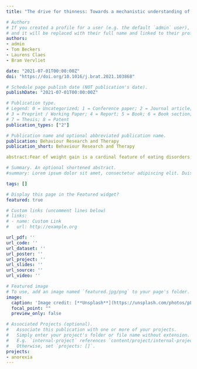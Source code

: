 ```yaml
---
title: "The drive for thinness: Towards a mechanistic understanding of avoidance behaviors in a non-clinical population"

# Authors
# If you created a profile for a user (e.g. the default `admin` user), write the username (folder name) here 
# and it will be replaced with their full name and linked to their profile.
authors:
- admin
- Tom Beckers
- Laurens Claes
- Bram Vervliet

date: "2021-07-01T00:00:00Z"
doi: "https://doi.org/10.1016/j.brat.2021.103868"

# Schedule page publish date (NOT publication's date).
publishDate: "2021-07-01T00:00:00Z"

# Publication type.
# Legend: 0 = Uncategorized; 1 = Conference paper; 2 = Journal article;
# 3 = Preprint / Working Paper; 4 = Report; 5 = Book; 6 = Book section;
# 7 = Thesis; 8 = Patent
publication_types: ["2"]

# Publication name and optional abbreviated publication name.
publication: Behaviour Research and Therapy
publication_short: Behaviour Research and Therapy

abstract:Fear of weight gain is a cardinal feature of eating disorders, including Anorexia Nervosa (AN). This fear motivates behaviors aimed at avoiding weight gain, such as restricting food intake. Of note, avoidance in AN is not confined to food-related items but extends to intense emotional states. Despite the presence of several forms of excessive avoidance in AN, little is known about the mechanisms underpinning avoidance behavior in AN. In the present exploratory study, we investigated whether university students with an elevated desire to avoid weight gain (as measured through self-reported Drive for Thinness, DT) show deficits in generic avoidance learning. Two-hundred and seventy-five female students filled in the Eating Disorder Inventory-II (EDI-II) and performed a food-unrelated avoidance task. Generalized and linear mixed models (GLMM) revealed that students scoring higher on the DT scale of the EDI-II showed more ineffective avoidance, suggesting a tendency for excessive avoidance in at-risk individuals for AN. Similar results might extend to other eating disorders.

# Summary. An optional shortened abstract.
#summary: Lorem ipsum dolor sit amet, consectetur adipiscing elit. Duis posuere tellus ac convallis placerat. Proin tincidunt magna sed ex sollicitudin condimentum.

tags: []

# Display this page in the Featured widget?
featured: true

# Custom links (uncomment lines below)
# links:
# - name: Custom Link
#   url: http://example.org

url_pdf: ''
url_code: ''
url_dataset: ''
url_poster: ''
url_project: ''
url_slides: ''
url_source: ''
url_video: ''

# Featured image
# To use, add an image named `featured.jpg/png` to your page's folder. 
image:
  caption: 'Image credit: [**Unsplash**](https://unsplash.com/photos/pLCdAaMFLTE)'
  focal_point: ""
  preview_only: false

# Associated Projects (optional).
#   Associate this publication with one or more of your projects.
#   Simply enter your project's folder or file name without extension.
#   E.g. `internal-project` references `content/project/internal-project/index.md`.
#   Otherwise, set `projects: []`.
projects:
- anorexia
---
```

